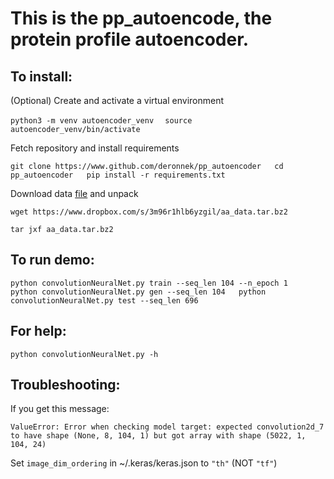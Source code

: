 # This is the pp\_autoencode, the protein profile autoencoder.

## To install:
(Optional) Create and activate a virtual environment

`python3 -m venv autoencoder_venv  `
`source autoencoder_venv/bin/activate`

Fetch repository and install requirements

`git clone https://www.github.com/deronnek/pp_autoencoder  
cd pp_autoencoder  
pip install -r requirements.txt`

Download data [file](https://www.dropbox.com/s/3m96r1hlb6yzgil/aa_data.tar.bz2) and unpack

`wget https://www.dropbox.com/s/3m96r1hlb6yzgil/aa_data.tar.bz2` 

`tar jxf aa_data.tar.bz2`

## To run demo:
`python convolutionNeuralNet.py train --seq_len 104 --n_epoch 1  
python convolutionNeuralNet.py gen --seq_len 104  
python convolutionNeuralNet.py test --seq_len 696  `

## For help:
`python convolutionNeuralNet.py -h`

## Troubleshooting:
If you get this message: 

`ValueError: Error when checking model target: expected convolution2d_7 to have shape (None, 8, 104, 1) but got array with shape (5022, 1, 104, 24)`

Set `image_dim_ordering` in ~/.keras/keras.json to `"th"` (NOT `"tf"`)

